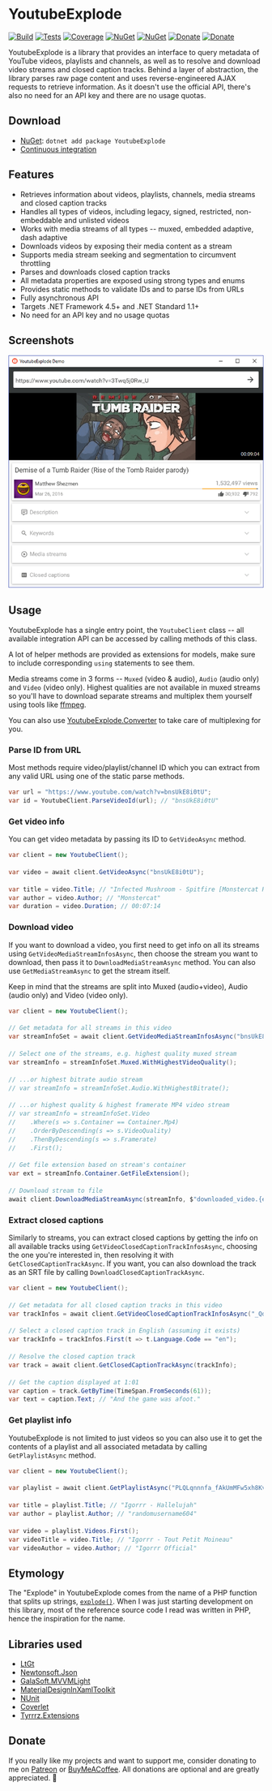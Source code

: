 # YoutubeExplode

[![Build](https://img.shields.io/appveyor/ci/Tyrrrz/YoutubeExplode/master.svg)](https://ci.appveyor.com/project/Tyrrrz/YoutubeExplode/branch/master)
[![Tests](https://img.shields.io/appveyor/tests/Tyrrrz/YoutubeExplode/master.svg)](https://ci.appveyor.com/project/Tyrrrz/YoutubeExplode/branch/master/tests)
[![Coverage](https://img.shields.io/codecov/c/gh/Tyrrrz/YoutubeExplode/master.svg)](https://codecov.io/gh/Tyrrrz/YoutubeExplode)
[![NuGet](https://img.shields.io/nuget/v/YoutubeExplode.svg)](https://nuget.org/packages/YoutubeExplode)
[![NuGet](https://img.shields.io/nuget/dt/YoutubeExplode.svg)](https://nuget.org/packages/YoutubeExplode)
[![Donate](https://img.shields.io/badge/patreon-donate-yellow.svg)](https://patreon.com/tyrrrz)
[![Donate](https://img.shields.io/badge/buymeacoffee-donate-yellow.svg)](https://buymeacoffee.com/tyrrrz)

YoutubeExplode is a library that provides an interface to query metadata of YouTube videos, playlists and channels, as well as to resolve and download video streams and closed caption tracks. Behind a layer of abstraction, the library parses raw page content and uses reverse-engineered AJAX requests to retrieve information. As it doesn't use the official API, there's also no need for an API key and there are no usage quotas.

## Download

- [NuGet](https://nuget.org/packages/YoutubeExplode): `dotnet add package YoutubeExplode`
- [Continuous integration](https://ci.appveyor.com/project/Tyrrrz/YoutubeExplode)

## Features

- Retrieves information about videos, playlists, channels, media streams and closed caption tracks
- Handles all types of videos, including legacy, signed, restricted, non-embeddable and unlisted videos
- Works with media streams of all types -- muxed, embedded adaptive, dash adaptive
- Downloads videos by exposing their media content as a stream
- Supports media stream seeking and segmentation to circumvent throttling
- Parses and downloads closed caption tracks
- All metadata properties are exposed using strong types and enums
- Provides static methods to validate IDs and to parse IDs from URLs
- Fully asynchronous API
- Targets .NET Framework 4.5+ and .NET Standard 1.1+
- No need for an API key and no usage quotas

## Screenshots

![demo](.screenshots/demo.png)

## Usage

YoutubeExplode has a single entry point, the `YoutubeClient` class -- all available integration API can be accessed by calling methods of this class.

A lot of helper methods are provided as extensions for models, make sure to include corresponding `using` statements to see them.

Media streams come in 3 forms -- `Muxed` (video & audio), `Audio` (audio only) and `Video` (video only). Highest qualities are not available in muxed streams so you'll have to download separate streams and multiplex them yourself using tools like [ffmpeg](https://www.ffmpeg.org/).

You can also use [YoutubeExplode.Converter](https://github.com/Tyrrrz/YoutubeExplode.Converter) to take care of multiplexing for you.

### Parse ID from URL

Most methods require video/playlist/channel ID which you can extract from any valid URL using one of the static parse methods.

```c#
var url = "https://www.youtube.com/watch?v=bnsUkE8i0tU";
var id = YoutubeClient.ParseVideoId(url); // "bnsUkE8i0tU"
```

### Get video info

You can get video metadata by passing its ID to `GetVideoAsync` method.

```c#
var client = new YoutubeClient();

var video = await client.GetVideoAsync("bnsUkE8i0tU");

var title = video.Title; // "Infected Mushroom - Spitfire [Monstercat Release]"
var author = video.Author; // "Monstercat"
var duration = video.Duration; // 00:07:14
```

### Download video

If you want to download a video, you first need to get info on all its streams using `GetVideoMediaStreamInfosAsync`, then choose the stream you want to download, then pass it to `DownloadMediaStreamAsync` method. You can also use `GetMediaStreamAsync` to get the stream itself.

Keep in mind that the streams are split into Muxed (audio+video), Audio (audio only) and Video (video only).

```c#
var client = new YoutubeClient();

// Get metadata for all streams in this video
var streamInfoSet = await client.GetVideoMediaStreamInfosAsync("bnsUkE8i0tU");

// Select one of the streams, e.g. highest quality muxed stream
var streamInfo = streamInfoSet.Muxed.WithHighestVideoQuality();

// ...or highest bitrate audio stream
// var streamInfo = streamInfoSet.Audio.WithHighestBitrate();

// ...or highest quality & highest framerate MP4 video stream
// var streamInfo = streamInfoSet.Video
//    .Where(s => s.Container == Container.Mp4)
//    .OrderByDescending(s => s.VideoQuality)
//    .ThenByDescending(s => s.Framerate)
//    .First();

// Get file extension based on stream's container
var ext = streamInfo.Container.GetFileExtension();

// Download stream to file
await client.DownloadMediaStreamAsync(streamInfo, $"downloaded_video.{ext}");
```

### Extract closed captions

Similarly to streams, you can extract closed captions by getting the info on all available tracks using `GetVideoClosedCaptionTrackInfosAsync`, choosing the one you're interested in, then resolving it with `GetClosedCaptionTrackAsync`. If you want, you can also download the track as an SRT file by calling `DownloadClosedCaptionTrackAsync`.

```c#
var client = new YoutubeClient();

// Get metadata for all closed caption tracks in this video
var trackInfos = await client.GetVideoClosedCaptionTrackInfosAsync("_QdPW8JrYzQ");

// Select a closed caption track in English (assuming it exists)
var trackInfo = trackInfos.First(t => t.Language.Code == "en");

// Resolve the closed caption track
var track = await client.GetClosedCaptionTrackAsync(trackInfo);

// Get the caption displayed at 1:01
var caption = track.GetByTime(TimeSpan.FromSeconds(61));
var text = caption.Text; // "And the game was afoot."
```

### Get playlist info

YoutubeExplode is not limited to just videos so you can also use it to get the contents of a playlist and all associated metadata by calling `GetPlaylistAsync` method.

```c#
var client = new YoutubeClient();

var playlist = await client.GetPlaylistAsync("PLQLqnnnfa_fAkUmMFw5xh8Kv0S5voEjC9");

var title = playlist.Title; // "Igorrr - Hallelujah"
var author = playlist.Author; // "randomusername604"

var video = playlist.Videos.First();
var videoTitle = video.Title; // "Igorrr - Tout Petit Moineau"
var videoAuthor = video.Author; // "Igorrr Official"
```

## Etymology

The "Explode" in YoutubeExplode comes from the name of a PHP function that splits up strings, [`explode()`](https://www.php.net/manual/en/function.explode.php). When I was just starting development on this library, most of the reference source code I read was written in PHP, hence the inspiration for the name.

## Libraries used

- [LtGt](https://github.com/Tyrrrz/LtGt)
- [Newtonsoft.Json](https://github.com/JamesNK/Newtonsoft.Json)
- [GalaSoft.MVVMLight](http://www.mvvmlight.net)
- [MaterialDesignInXamlToolkit](https://github.com/ButchersBoy/MaterialDesignInXamlToolkit)
- [NUnit](https://github.com/nunit/nunit)
- [Coverlet](https://github.com/tonerdo/coverlet)
- [Tyrrrz.Extensions](https://github.com/Tyrrrz/Extensions)

## Donate

If you really like my projects and want to support me, consider donating to me on [Patreon](https://patreon.com/tyrrrz) or [BuyMeACoffee](https://buymeacoffee.com/tyrrrz). All donations are optional and are greatly appreciated. 🙏